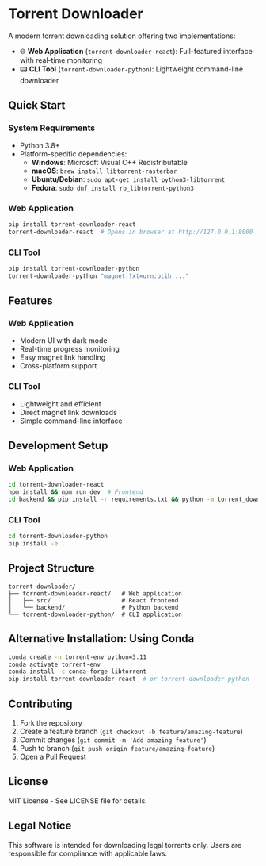 # Torrent Downloader

A modern torrent downloading solution offering two implementations:

- 🌐 **Web Application** (`torrent-downloader-react`): Full-featured interface with real-time monitoring
- 📟 **CLI Tool** (`torrent-downloader-python`): Lightweight command-line downloader

## Quick Start

### System Requirements

- Python 3.8+
- Platform-specific dependencies:
  - **Windows**: Microsoft Visual C++ Redistributable
  - **macOS**: `brew install libtorrent-rasterbar`
  - **Ubuntu/Debian**: `sudo apt-get install python3-libtorrent`
  - **Fedora**: `sudo dnf install rb_libtorrent-python3`

### Web Application

```bash
pip install torrent-downloader-react
torrent-downloader-react  # Opens in browser at http://127.0.0.1:8000
```

### CLI Tool

```bash
pip install torrent-downloader-python
torrent-downloader-python "magnet:?xt=urn:btih:..."
```

## Features

### Web Application
- Modern UI with dark mode
- Real-time progress monitoring
- Easy magnet link handling
- Cross-platform support

### CLI Tool
- Lightweight and efficient
- Direct magnet link downloads
- Simple command-line interface

## Development Setup

### Web Application
```bash
cd torrent-downloader-react
npm install && npm run dev  # Frontend
cd backend && pip install -r requirements.txt && python -m torrent_downloader.server  # Backend
```

### CLI Tool
```bash
cd torrent-downloader-python
pip install -e .
```

## Project Structure

```
torrent-downloader/
├── torrent-downloader-react/   # Web application
│   ├── src/                    # React frontend
│   └── backend/                # Python backend
└── torrent-downloader-python/  # CLI application
```

## Alternative Installation: Using Conda

```bash
conda create -n torrent-env python=3.11
conda activate torrent-env
conda install -c conda-forge libtorrent
pip install torrent-downloader-react  # or torrent-downloader-python
```

## Contributing

1. Fork the repository
2. Create a feature branch (`git checkout -b feature/amazing-feature`)
3. Commit changes (`git commit -m 'Add amazing feature'`)
4. Push to branch (`git push origin feature/amazing-feature`)
5. Open a Pull Request

## License

MIT License - See LICENSE file for details.

## Legal Notice

This software is intended for downloading legal torrents only. Users are responsible for compliance with applicable laws. 